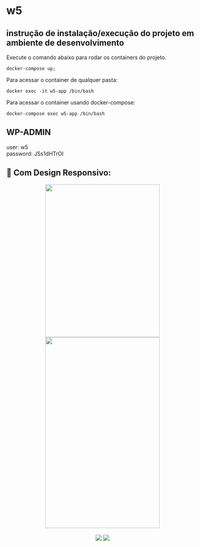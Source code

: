 # w5

## instrução de instalação/execução do projeto em ambiente de desenvolvimento

Execute o comando abaixo para rodar os containers do projeto.

`docker-compose up;`

Para acessar o container de qualquer pasta:

`docker exec -it w5-app /bin/bash`

Para acessar o container usando docker-compose:

`docker-compose exec w5-app /bin/bash`




## WP-ADMIN
user: w5 <br>
password: JSs1dHTrOI


## 📱 Com Design Responsivo: <a name="preview">
<div align="center">	
<img src="https://uploaddeimagens.com.br/images/003/772/905/original/mobile.png?1647306535" width="300" height="400"> 
<img src="https://uploaddeimagens.com.br/images/003/772/909/original/mobile_2.png?1647306716" width="300" height="500"> 
</div>
	<br>
<div align="center">	
<img src="https://uploaddeimagens.com.br/images/003/772/916/original/desk.png?1647307289"> 
<img src="https://uploaddeimagens.com.br/images/003/772/917/original/desk_2.png?1647307318"> 
</div>
	

